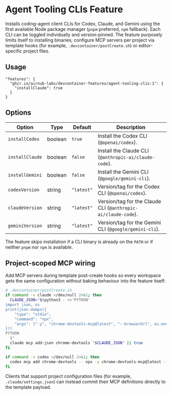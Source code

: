 # Agent Tooling CLIs Feature

Installs coding-agent client CLIs for Codex, Claude, and Gemini using the first available Node package manager (`pnpm` preferred, `npm` fallback). Each CLI can be toggled individually and version-pinned. The feature purposely limits itself to installing binaries; configure MCP servers per project via template hooks (for example, `.devcontainer/postCreate.sh`) or editor-specific project files.

## Usage

```jsonc
"features": {
  "ghcr.io/airnub-labs/devcontainer-features/agent-tooling-clis:1": {
    "installClaude": true
  }
}
```

## Options

| Option | Type | Default | Description |
| --- | --- | --- | --- |
| `installCodex` | boolean | `true` | Install the Codex CLI (`@openai/codex`). |
| `installClaude` | boolean | `false` | Install the Claude CLI (`@anthropic-ai/claude-code`). |
| `installGemini` | boolean | `false` | Install the Gemini CLI (`@google/gemini-cli`). |
| `codexVersion` | string | `"latest"` | Version/tag for the Codex CLI (`@openai/codex`). |
| `claudeVersion` | string | `"latest"` | Version/tag for the Claude CLI (`@anthropic-ai/claude-code`). |
| `geminiVersion` | string | `"latest"` | Version/tag for the Gemini CLI (`@google/gemini-cli`). |

The feature skips installation if a CLI binary is already on the `PATH` or if neither `pnpm` nor `npm` is available.

## Project-scoped MCP wiring

Add MCP servers during template post-create hooks so every workspace gets the same configuration without baking behaviour into the feature itself:

```bash
# .devcontainer/postCreate.sh
if command -v claude >/dev/null 2>&1; then
  CLAUDE_JSON="$(python3 - <<'PYTHON'
import json, os
print(json.dumps({
    "type": "stdio",
    "command": "npx",
    "args": ["-y", "chrome-devtools-mcp@latest", "--browserUrl", os.environ.get("CHROME_CDP_URL", "http://127.0.0.1:9222")]
}))
PYTHON
  )"
  claude mcp add-json chrome-devtools "$CLAUDE_JSON" || true
fi

if command -v codex >/dev/null 2>&1; then
  codex mcp add chrome-devtools -- npx -y chrome-devtools-mcp@latest --browserUrl "${CHROME_CDP_URL:-http://127.0.0.1:9222}" || true
fi
```

Clients that support project configuration files (for example, `.claude/settings.json`) can instead commit their MCP definitions directly to the template payload.
